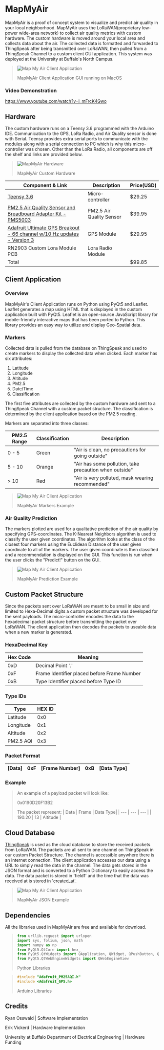 # MapMyAir
MapMyAir is a proof of concept system to visualize and predict air quality in your local neighborhood. MapMyAir uses the LoRaWAN(proprietary low-power wide-area network) to collect air quality metrics with custom hardware. The custom hardware is moved around your local area and collects data about the air. The collected data is formatted and forwarded to ThingSpeak after being transmitted over LoRaWAN, then pulled from a ThingSpeak Channel to a custom client GUI application. This system was deployed at the University at Buffalo's North Campus. 

> ![Map My Air Client Application](/Documentation/MapMyAirClientApp.png)
> 
> MapMyAir Client Application GUI running on MacOS

### Video Demonstration
https://www.youtube.com/watch?v=I_mFrcK4Gwo

## Hardware

The custom hardware runs on a Teensy 3.6 programmed with the Arduino IDE.  Communication to the GPS, LoRa Radio, and Air Quality sensor is done with Serial.  Teensy provides extra serial ports to communicate with the modules along with a serial connection to PC which is why this micro-controller was chosen. Other than the LoRa Radio, all components are off the shelf and links are provided below.
> ![MapMyAir Hardware](/Documentation/HardwareMapMyAir.png)
> 
> MapMyAir Custom Hardware


| Component & Link | Description | Price(USD) |
| ---------- | ---- |  -----|
| [Teensy 3.6](https://www.pjrc.com/store/teensy36.html) | Micro-controller | $29.25 |
| [PM2.5 Air Quality Sensor and Breadboard Adapter Kit - PMS5003](https://www.adafruit.com/product/3686?gclid=CjwKCAjwyvaJBhBpEiwA8d38vKnVx_Y_iaRcCHO7B19t33FtbRdYeCRXTI9LNg5BnFYp2_uByk9vkhoCoagQAvD_BwE) | PM2.5 Air Quality Sensor | $39.95 | 
| [Adafruit Ultimate GPS Breakout - 66 channel w/10 Hz updates - Version 3](https://www.adafruit.com/product/746?gclid=CjwKCAiAh_GNBhAHEiwAjOh3ZBlegc6uSpFTh-ZUeaweLcAKE87Fj8o2H1fkPLiSAkeLeGEUTl2ysRoCUHEQAvD_BwE)| GPS Module | $29.95 |
| RN2903 Custom Lora Module PCB | Lora Radio Module | |
|Total | | $99.85 |

## Client Application

### Overview

MapMyAir's Client Application runs on Python using PyQt5 and Leaflet. Leaflet generates a map using HTML that is displayed in the custom application built with PyQt5.  Leaflet is an open-source JavaScript library for mobile-friendly interactive maps that has been ported to Python. This library provides an easy way to utilize and display Geo-Spatial data.

### Markers

Collected data is pulled from the database on ThingSpeak and used to create markers to display the collected data when clicked.  Each marker has six attributes:

1. Latitude
2. Longitude
3. Altitude
4. PM2.5
5. Date/Time
6. Classification

The first five attributes are collected by the custom hardware and sent to a ThingSpeak Channel with a custom packet structure. The classification is determined by the client application based on the PM2.5 reading.

Markers are separated into three classes:

| PM2.5 Range | Classification | Description |
| --- | --- | ---|
| 0 - 5 | Green| "Air is clean, no precautions for going outside" | 
| 5 - 10 | Orange | "Air has some pollution, take precaution when outside" |
| > 10| Red | "Air is very polluted, mask wearing recommended" |

> ![Map My Air Client Application](/Documentation/MapMyAirMap1.png)
> 
> MapMyAir Markers Example

### Air Quality Prediction

The markers plotted are used for a qualitative prediction of the air quality by specifying GPS-coordinates. The K-Nearest Neighbors algorithm is used to classify the user given coordinates.  The algorithm looks at the class of the closest four markers using the Euclidean Distance of the user given coordinate to all of the markers.  The user given coordinate is then classified and a recommendation is displayed on the GUI. This function is run when the user clicks the "Predict!" button on the GUI.

> ![Map My Air Client Application](/Documentation/MapMyAirPrediction.png)
> 
> MapMyAir Prediction Example




## Custom Packet Structure

Since the packets sent over LoRaWAN are meant to be small in size and limited to Hexa-Decimal digits a custom packet structure was developed for the sent payloads. The micro-controller encodes the data to the hexadecimal packet structure before transmitting the packet over LoRaWAN. The client application then decodes the packets to useable data when a new marker is generated.

### HexaDecimal Key

| Hex Code | Meaning |
| --- | --- |
| 0xD | Decimal Point '.' |
| 0xF | Frame Identifier placed before Frame Number |
| 0xB | Type Identifier placed before Type ID|

### Type IDs

| Type | HEX ID  |
| --- | --- |
| Latitude |0x0 |
| Longitude | 0x1 |
| Altitude | 0x2 |
| PM2.5 AQI | 0x3 |

### Packet Format
| [Data] | 0xF | [Frame Number] | 0xB | [Data Type] |
|--- | --- | --- | ---| --- |

### Example 

>An example of a payload packet will look like:
>
>0x0190D20F13B2
>
>The packet represent:
>| Data | Frame | Data Type|
>| --- | --- | --- |
>| 190.20 | 13 | Altitude | 



## Cloud Database
[ThingSpeak](https://thingspeak.com/) is used as the cloud database to store the received packets from LoRaWAN.  The packets are all sent to one channel on ThingSpeak in our custom Packet Structure. The channel is accessible anywhere there is an internet connection. The client application accesses our data using a URL to simply read the data in the channel. The data gets stored in the JSON format and is converted to a Python Dictionary to easily access the data. The data packet is stored in 'field1' and the time that the data was received at is stored in 'created_at'.

> ![Map My Air Client Application](/Documentation/MapMyAirJSON.png)
> 
> MapMyAir JSON Example
> 
## Dependencies

All the libraries used in MapMyAir are free and available for download.

>```py
>from urllib.request import urlopen
>import sys, folium, json, math
>import numpy as np
>from PyQt5.QtCore import hex_
>from PyQt5.QtWidgets import QApplication, QWidget, QPushButton, QGridLayout, QLabel, QLineEdit, QFormLayout
>from PyQt5.QtWebEngineWidgets import QWebEngineView
>```
>Python Libraries

>```cpp
>#include "Adafruit_PM25AQI.h"
>#include <Adafruit_GPS.h>
>```
>Arduino Libraries


## Credits
Ryan Osswald | Software Implementation

Erik Vickerd | Hardware Implementation

University at Buffalo Department of Electrical Engineering | Hardware Funding
